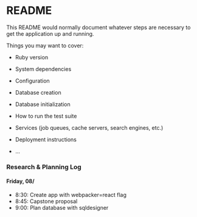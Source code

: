 # README

This README would normally document whatever steps are necessary to get the
application up and running.

Things you may want to cover:

* Ruby version

* System dependencies

* Configuration

* Database creation

* Database initialization

* How to run the test suite

* Services (job queues, cache servers, search engines, etc.)

* Deployment instructions

* ...

### Research & Planning Log
#### Friday, 08/
* 8:30: Create app with webpacker=react flag
* 8:45: Capstone proposal 
* 9:00: Plan database with sqldesigner
